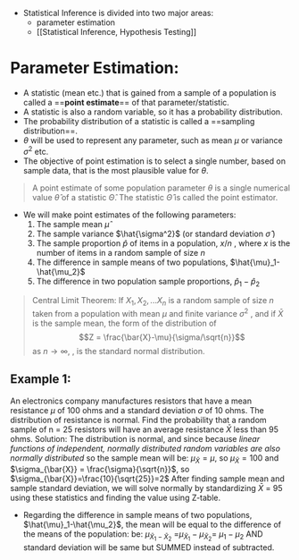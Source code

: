 - Statistical Inference is divided into two major areas: 
	- parameter estimation
	- [[Statistical Inference, Hypothesis Testing]]
# Parameter Estimation:
- A statistic (mean etc.) that is gained from a sample of a population is called a ==**point estimate**== of that parameter/statistic.
- A statistic is also a random variable, so it has a probability distribution.
- The probability distribution of a statistic is called a ==sampling distribution==.
- $\theta$ will be used to represent any parameter, such as mean $\mu$ or variance $\sigma^2$ etc.
- The objective of point estimation is to select a single number, based on sample data, that is the most plausible value for $\theta$.
> A point estimate of some population parameter $\theta$ is a single numerical value $\hat{\theta}$ of a statistic $\hat{\Theta}$. The statistic $\hat{\Theta}$ is called the point estimator.

- We will make point estimates of the following parameters:
	1) The sample mean $\hat{\mu}$  
	2) The sample variance $\hat{\sigma^2}$  (or standard deviation $\hat{\sigma}$ ) 
	3) The sample proportion $\hat{p}$  of items in a population, $x/n$ , where $x$ is the number of items in a random sample of size $n$
	4) The difference in sample means of two populations, $\hat{\mu}_1-\hat{\mu_2}$
	5) The difference in two population sample proportions, $\hat{p}_1-\hat{p}_2$

> Central Limit Theorem:
> If $X_1, X_2,... X_n$ is a random sample of size $n$ taken from a population with mean $\mu$ and finite variance $\sigma^2$ , and if $\bar{X}$ is the sample mean, the form of the distribution of
> $$Z = \frac{\bar{X}-\mu}{\sigma/\sqrt{n}}$$
> as $n \to\infty$, , is the standard normal distribution.

## Example 1:
An electronics company manufactures resistors that have a mean resistance $\mu$ of 100 ohms and a standard deviation $\sigma$ of 10 ohms. The distribution of resistance is normal. Find the probability that a random sample of n = 25 resistors will have an average resistance $\bar{X}$ less than 95 ohms.
	Solution:
	The distribution is normal, and since because *linear functions of independent, normally distributed random variables are also normally distributed* so the sample mean will be:
	$\mu_{\bar{X}} = \mu$, so $\mu_{\bar{X}}=100$ and
	$\sigma_{\bar{X}} = \frac{\sigma}{\sqrt{n}}$, so $\sigma_{\bar{X}}=\frac{10}{\sqrt{25}}=2$ 
	After finding sample mean and sample standard deviation, we will solve normally by standardizing $\bar{X}$ = 95 using these statistics and finding the value using Z-table.

- Regarding the difference in sample means of two populations, $\hat{\mu}_1-\hat{\mu_2}$, the mean will be equal to the difference of the means of the population: be: $\mu_{\bar{X}_1-\bar{X}_2}$ =$\mu_{\bar{X}_1}-\mu_{\bar{X}_2}$= $\mu_1-\mu_2$ AND standard deviation will be same but SUMMED instead of subtracted.


